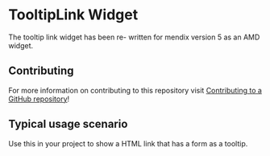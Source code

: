 # TooltipLink Widget

The tooltip link widget has been re- written for mendix version 5 as an AMD widget.

## Contributing

For more information on contributing to this repository visit [Contributing to a GitHub repository](https://world.mendix.com/display/howto50/Contributing+to+a+GitHub+repository)!

## Typical usage scenario

Use this in your project to show a HTML link that has a form as a tooltip.